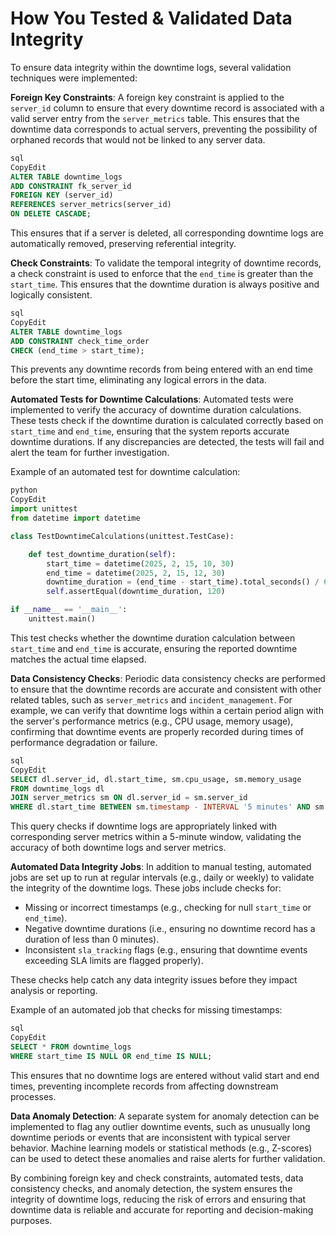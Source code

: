 # How You Tested & Validated Data Integrity

To ensure data integrity within the downtime logs, several validation techniques were implemented:

**Foreign Key Constraints**: A foreign key constraint is applied to the `server_id` column to ensure that every downtime record is associated with a valid server entry from the `server_metrics` table. This ensures that the downtime data corresponds to actual servers, preventing the possibility of orphaned records that would not be linked to any server data.

```sql
sql
CopyEdit
ALTER TABLE downtime_logs
ADD CONSTRAINT fk_server_id
FOREIGN KEY (server_id)
REFERENCES server_metrics(server_id)
ON DELETE CASCADE;

```

This ensures that if a server is deleted, all corresponding downtime logs are automatically removed, preserving referential integrity.

**Check Constraints**: To validate the temporal integrity of downtime records, a check constraint is used to enforce that the `end_time` is greater than the `start_time`. This ensures that the downtime duration is always positive and logically consistent.

```sql
sql
CopyEdit
ALTER TABLE downtime_logs
ADD CONSTRAINT check_time_order
CHECK (end_time > start_time);

```

This prevents any downtime records from being entered with an end time before the start time, eliminating any logical errors in the data.

**Automated Tests for Downtime Calculations**: Automated tests were implemented to verify the accuracy of downtime duration calculations. These tests check if the downtime duration is calculated correctly based on `start_time` and `end_time`, ensuring that the system reports accurate downtime durations. If any discrepancies are detected, the tests will fail and alert the team for further investigation.

Example of an automated test for downtime calculation:

```python
python
CopyEdit
import unittest
from datetime import datetime

class TestDowntimeCalculations(unittest.TestCase):

    def test_downtime_duration(self):
        start_time = datetime(2025, 2, 15, 10, 30)
        end_time = datetime(2025, 2, 15, 12, 30)
        downtime_duration = (end_time - start_time).total_seconds() / 60  # in minutes
        self.assertEqual(downtime_duration, 120)

if __name__ == '__main__':
    unittest.main()

```

This test checks whether the downtime duration calculation between `start_time` and `end_time` is accurate, ensuring the reported downtime matches the actual time elapsed.

**Data Consistency Checks**: Periodic data consistency checks are performed to ensure that the downtime records are accurate and consistent with other related tables, such as `server_metrics` and `incident_management`. For example, we can verify that downtime logs within a certain period align with the server's performance metrics (e.g., CPU usage, memory usage), confirming that downtime events are properly recorded during times of performance degradation or failure.

```sql
sql
CopyEdit
SELECT dl.server_id, dl.start_time, sm.cpu_usage, sm.memory_usage
FROM downtime_logs dl
JOIN server_metrics sm ON dl.server_id = sm.server_id
WHERE dl.start_time BETWEEN sm.timestamp - INTERVAL '5 minutes' AND sm.timestamp + INTERVAL '5 minutes';

```

This query checks if downtime logs are appropriately linked with corresponding server metrics within a 5-minute window, validating the accuracy of both downtime logs and server metrics.

**Automated Data Integrity Jobs**: In addition to manual testing, automated jobs are set up to run at regular intervals (e.g., daily or weekly) to validate the integrity of the downtime logs. These jobs include checks for:

- Missing or incorrect timestamps (e.g., checking for null `start_time` or `end_time`).
- Negative downtime durations (i.e., ensuring no downtime record has a duration of less than 0 minutes).
- Inconsistent `sla_tracking` flags (e.g., ensuring that downtime events exceeding SLA limits are flagged properly).

These checks help catch any data integrity issues before they impact analysis or reporting.

Example of an automated job that checks for missing timestamps:

```sql
sql
CopyEdit
SELECT * FROM downtime_logs
WHERE start_time IS NULL OR end_time IS NULL;

```

This ensures that no downtime logs are entered without valid start and end times, preventing incomplete records from affecting downstream processes.

**Data Anomaly Detection**: A separate system for anomaly detection can be implemented to flag any outlier downtime events, such as unusually long downtime periods or events that are inconsistent with typical server behavior. Machine learning models or statistical methods (e.g., Z-scores) can be used to detect these anomalies and raise alerts for further validation.

By combining foreign key and check constraints, automated tests, data consistency checks, and anomaly detection, the system ensures the integrity of downtime logs, reducing the risk of errors and ensuring that downtime data is reliable and accurate for reporting and decision-making purposes.